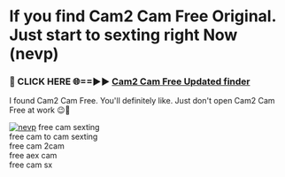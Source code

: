 # If you find Cam2 Cam Free Original. Just start to sexting right Now (nevp)

<h3>🔴 CLICK HERE 🌐==►► <a href="https://tinyurl.com/mtbk5fxa" rel="nofollow">Cam2 Cam Free Updated finder</a></h3>

I found Cam2 Cam Free. You'll definitely like. Just don't open Cam2 Cam Free at work 😉💬

[![nevp](https://i.imgur.com/Q8WKrnY.jpeg)](https://tinyurl.com/mtbk5fxa)
free cam sexting<br>
free cam to cam sexting<br>
free cam 2cam<br>
free aex cam<br>
free cam sx